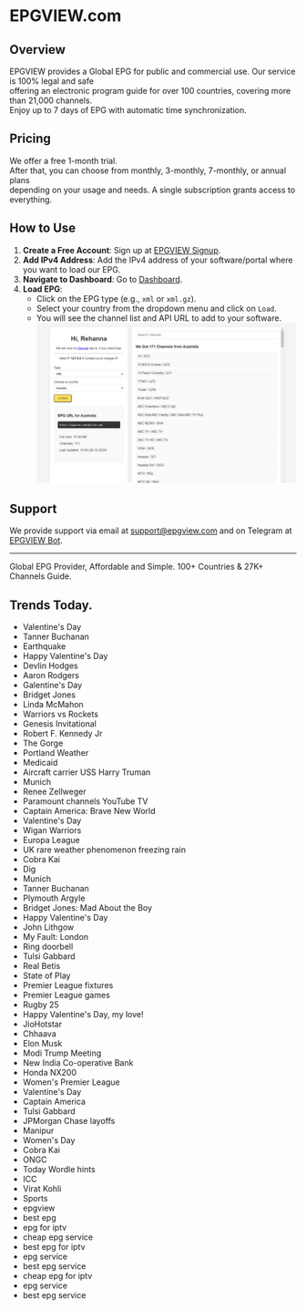 # EPGVIEW.com



## Overview
EPGVIEW provides a Global EPG for public and commercial use. Our service is 100% legal and safe\
offering an electronic program guide for over 100 countries, covering more than 21,000 channels.\
Enjoy up to 7 days of EPG with automatic time synchronization.

## Pricing
We offer a free 1-month trial. \
After that, you can choose from monthly, 3-monthly, 7-monthly, or annual plans \
depending on your usage and needs. A single subscription grants access to everything.

## How to Use
1. **Create a Free Account**: Sign up at [EPGVIEW Signup](https://epgview.com/signup.php).
2. **Add IPv4 Address**: Add the IPv4 address of your software/portal where you want to load our EPG.
3. **Navigate to Dashboard**: Go to [Dashboard](https://epgview.com/dashboard.php).
4. **Load EPG**:
   - Click on the EPG type (e.g., `xml` or `xml.gz`).
   - Select your country from the dropdown menu and click on `Load`.
   - You will see the channel list and API URL to add to your software.
![EPGVIEW](img/dashboard.png)
## Support
We provide support via email at [support@epgview.com](mailto:support@epgview.com) and on Telegram at [EPGVIEW Bot](https://t.me/epgview_bot).

---

Global EPG Provider, Affordable and Simple. 100+ Countries & 27K+ Channels Guide.

## Trends Today.

- Valentine's Day
- Tanner Buchanan
- Earthquake
- Happy Valentine's Day
- Devlin Hodges
- Aaron Rodgers
- Galentine's Day
- Bridget Jones
- Linda McMahon
- Warriors vs Rockets
- Genesis Invitational
- Robert F. Kennedy Jr
- The Gorge
- Portland Weather
- Medicaid
- Aircraft carrier USS Harry Truman
- Munich
- Renee Zellweger
- Paramount channels YouTube TV
- Captain America: Brave New World
- Valentine's Day
- Wigan Warriors
- Europa League
- UK rare weather phenomenon freezing rain
- Cobra Kai
- Dig
- Munich
- Tanner Buchanan
- Plymouth Argyle
- Bridget Jones: Mad About the Boy
- Happy Valentine's Day
- John Lithgow
- My Fault: London
- Ring doorbell
- Tulsi Gabbard
- Real Betis
- State of Play
- Premier League fixtures
- Premier League games
- Rugby 25
- Happy Valentine's Day, my love!
- JioHotstar
- Chhaava
- Elon Musk
- Modi Trump Meeting
- New India Co-operative Bank
- Honda NX200
- Women's Premier League
- Valentine's Day
- Captain America
- Tulsi Gabbard
- JPMorgan Chase layoffs
- Manipur
- Women's Day
- Cobra Kai
- ONGC
- Today Wordle hints
- ICC
- Virat Kohli
- Sports
- epgview
- best epg
- epg for iptv
- cheap epg service
- best epg for iptv
- epg service
- best epg service
- cheap epg for iptv
- epg service
- best epg service
